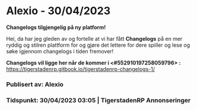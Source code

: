 # Alexio - 30/04/2023

**Changelogs tilgjengelig på ny platform!**

Hei, da har jeg gleden av og fortelle at vi har fått **Changelogs**  på en mer ryddig og stilren plattform for og gjøre det lettere for dere spiller og lese og søke igjennom changelogs i tiden fremover!

**Changelogs vil ligge her når de kommer i <#552910197258059796> :**
https://tigerstadenrp.gitbook.io/tigerstadenrp-changelogs-1/

### Publisert av: Alexio

### Tidspunkt: 30/04/2023 03:05 | TigerstadenRP Annonseringer